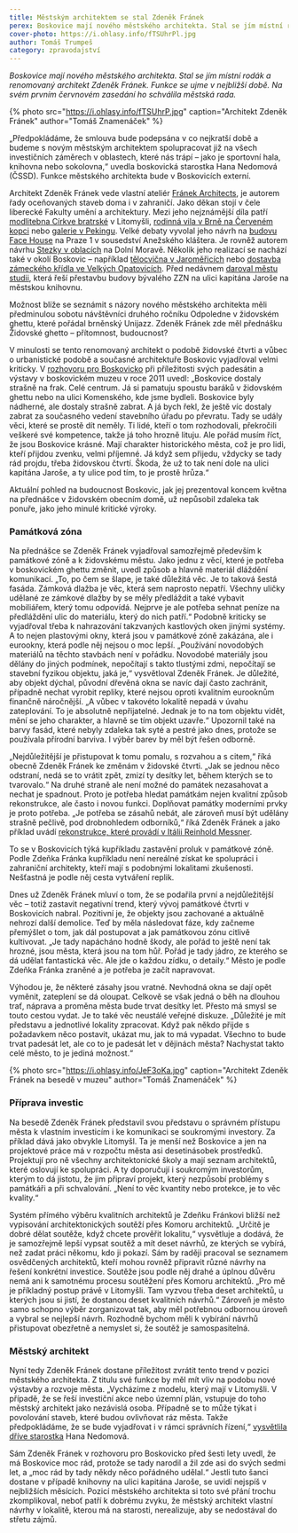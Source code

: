 ```yaml
---
title: Městským architektem se stal Zdeněk Fránek
perex: Boskovice mají nového městského architekta. Stal se jím místní rodák a renomovaný architekt Zdeněk Fránek.
cover-photo: https://i.ohlasy.info/fTSUhrPl.jpg
author: Tomáš Trumpeš
category: zpravodajství
---
```


*Boskovice mají nového městského architekta. Stal se jím místní rodák a renomovaný architekt Zdeněk Fránek. Funkce se ujme v nejbližší době. Na svém prvním červnovém zasedání ho schválila městská rada.*

{% photo src="https://i.ohlasy.info/fTSUhrP.jpg" caption="Architekt Zdeněk Fránek" author="Tomáš Znamenáček" %}

„Předpokládáme, že smlouva bude podepsána v co nejkratší době a budeme s novým městským architektem spolupracovat již na všech investičních záměrech v oblastech, které nás trápí – jako je sportovní hala, knihovna nebo sokolovna,“ uvedla boskovická starostka Hana Nedomová (ČSSD).  Funkce městského architekta bude v Boskovicích externí.

Architekt Zdeněk Fránek vede vlastní ateliér [Fránek Architects](http://www.franekarchitects.cz/), je autorem řady oceňovaných staveb doma i v zahraničí. Jako děkan stojí v čele liberecké Fakulty umění a architektury. Mezi jeho nejznámější díla patří [modlitebna Církve bratrské](http://www.franekarchitects.cz/projekt/modlitebna-cirkve-bratrske-litomysl/) v Litomyšli, [rodinná vila v Brně na Červeném kopci](http://www.franekarchitects.cz/projekt/rodinny-dum-na-cervenem-kopci/) nebo [galerie v Pekingu](http://www.franekarchitects.cz/projekt/ccc-peking/). Velké debaty vyvolal jeho návrh na [budovu Face House](http://www.ceskatelevize.cz/ct24/kultura/1792289-architekt-zdenek-franek-bojuje-za-marsmeloun) na Praze 1 v sousedství Anežského kláštera. Je rovněž autorem návrhu [Stezky v oblacích](http://www.franekarchitects.cz/projekt/stezka-v-oblacich/) na Dolní Moravě. Několik jeho realizací se nachází také v okolí Boskovic – například [tělocvična v Jaroměřicích](http://www.franekarchitects.cz/projekt/telocvicna-v-jaromericich/) nebo [dostavba zámeckého křídla ve Velkých Opatovicích](http://www.franekarchitects.cz/projekt/dostavba-zamku-ve-velkych-opatovicich/). Před nedávnem [daroval městu studii](http://www.ohlasy.info/clanky/2017/03/knihovna-zzn.html), která řeší přestavbu budovy bývalého ZZN na ulici kapitána Jaroše na městskou knihovnu. 

Možnost blíže se seznámit s názory nového městského architekta měli předminulou sobotu návštěvníci  druhého ročníku Odpoledne v židovském ghettu, které pořádal brněnský Unijazz. Zdeněk Fránek zde měl přednášku Židovské ghetto – přítomnost, budoucnost? 

V minulosti se tento renomovaný architekt o podobě židovské čtvrti a vůbec o urbanistické podobě a současné architektuře Boskovic vyjadřoval velmi kriticky. V [rozhovoru pro Boskovicko](http://stare.boskovicko.cz/cislo.phtml?iss_id=398#art_13502) při příležitosti svých padesátin a výstavy v boskovickém muzeu v roce 2011 uvedl:  „Boskovice dostaly strašně na frak. Celé centrum. Já si pamatuju spoustu baráků v židovském ghettu nebo na ulici Komenského, kde jsme bydleli. Boskovice byly nádherné, ale dostaly strašně zabrat. A já bych řekl, že ještě víc dostaly zabrat za současného vedení stavebního úřadu po převratu. Tady se udály věci, které se prostě dít neměly. Ti lidé, kteří o tom rozhodovali, překročili veškeré své kompetence, takže já toho hrozně lituju. Ale pořád musím říct, že jsou Boskovice krásné. Mají charakter historického města, což je pro lidi, kteří přijdou zvenku, velmi příjemné. Já když sem přijedu, vždycky se tady rád projdu, třeba židovskou čtvrtí. Škoda, že už to tak není dole na ulici kapitána Jaroše, a ty ulice pod tím, to je prostě hrůza.“

Aktuální pohled na budoucnost Boskovic, jak jej prezentoval koncem května na přednášce v židovském obecním domě, už nepůsobil zdaleka tak ponuře, jako jeho minulé kritické výroky. 

### Památková zóna

Na přednášce se Zdeněk Fránek vyjadřoval samozřejmě především k památkové zóně a k židovskému městu. Jako jednu z věcí, které je potřeba v boskovickém ghettu změnit, uvedl způsob a hlavně materiál dláždění komunikací. „To, po čem se šlape, je také důležitá věc. Je to taková šestá fasáda. Zámková dlažba je věc, která sem naprosto nepatří. Všechny uličky udělané ze zámkové dlažby by se měly předláždit a také vybavit mobiliářem, který tomu odpovídá. Nejprve je ale potřeba sehnat peníze na předláždění ulic do materiálu, který do nich patří.“ Podobně kriticky se vyjadřoval třeba k nahrazování takzvaných kastlových oken jinými systémy. A to nejen plastovými okny, která jsou v památkové zóně zakázána, ale i eurookny, která podle něj nejsou o moc lepší. „Používání novodobých materiálů na těchto stavbách není v pořádku. Novodobé materiály jsou dělány do jiných podmínek, nepočítají s takto tlustými zdmi, nepočítají se stavební fyzikou objektu, jaká je,“ vysvětloval Zdeněk Fránek. Je důležité, aby objekt dýchal, původní dřevěná okna se navíc dají často zachránit, případně nechat vyrobit repliky, které nejsou oproti kvalitním eurooknům finančně náročnější. „A vůbec v takovéto lokalitě nepadá v úvahu zateplování. To je absolutně nepřijatelné. Jednak je to na tom objektu vidět, mění se jeho charakter, a hlavně se tím objekt uzavře.“ Upozornil také na barvy fasád, které nebyly zdaleka tak syté a pestré jako dnes, protože se používala přírodní barviva. I výběr barev by měl být řešen odborně.

„Nejdůležitější je přistupovat k tomu pomalu, s rozvahou a s citem,“ říká obecně Zdeněk Fránek ke změnám v židovské čtvrti. „Jak se jednou něco odstraní, nedá se to vrátit zpět, zmizí ty desítky let, během kterých se to tvarovalo.“ Na druhé straně ale není možné do památek nezasahovat a nechat je spadnout. Proto je potřeba hledat památkám nejen kvalitní způsob rekonstrukce, ale často i novou funkci. Doplňovat památky moderními prvky je proto potřeba. „Je potřeba se zásahů nebát, ale zároveň musí být udělány strašně pečlivě, pod drobnohledem odborníků,“ říká Zdeněk Fránek a jako příklad uvádí [rekonstrukce, které provádí v Itálii Reinhold Messner](http://www.national-geographic.cz/clanky/exkluzivne-v-orlim-hnizde-reinholda-messnera.html). 

To se v Boskovicích týká kupříkladu zastavění proluk v památkové zóně. Podle Zdeňka Fránka kupříkladu není nereálné získat ke spolupráci i zahraniční architekty, kteří mají s podobnými lokalitami zkušenosti. Nešťastná je podle něj cesta vytváření replik. 

Dnes už Zdeněk Fránek mluví o tom, že se podařila první a nejdůležitější věc – totiž zastavit negativní trend, který vývoj památkové čtvrti v Boskovicích nabral. Pozitivní je, že objekty jsou zachované a aktuálně nehrozí další demolice. Teď by měla následovat fáze, kdy začneme přemýšlet o tom, jak dál postupovat a jak památkovou zónu citlivě kultivovat. „Je tady napácháno hodně škody, ale pořád to ještě není tak hrozné, jsou města, která jsou na tom hůř. Pořád je tady jádro, ze kterého se dá udělat fantastická věc. Ale jde o každou zídku, o detaily.“  Město je podle Zdeňka Fránka zraněné a je potřeba je začít napravovat. 

Výhodou je, že některé zásahy jsou vratné. Nevhodná okna se dají opět vyměnit, zateplení se dá oloupat. Celkově se však jedná o běh na dlouhou trať, náprava a proměna města bude trvat desítky let. Přesto má smysl se touto cestou vydat. Je to také věc neustálé veřejné diskuze. „Důležité je mít představu a jednotlivé lokality zpracovat. Když pak někdo přijde s požadavkem něco postavit, ukázat mu, jak to má vypadat. Všechno to bude trvat padesát let, ale co to je padesát let v dějinách města? Nachystat takto celé město, to je jediná možnost.“ 

{% photo src="https://i.ohlasy.info/JeF3oKa.jpg" caption="Architekt Zdeněk Fránek na besedě v muzeu" author="Tomáš Znamenáček" %}

### Příprava investic

Na besedě Zdeněk Fránek představil svou představu o správném přístupu města k vlastním investicím i ke komunikaci se soukromými investory. Za příklad dává jako obvykle Litomyšl. Ta je menší než Boskovice a jen na projektové práce má v rozpočtu města asi desetinásobek prostředků. Projektují pro ně všechny architektonické školy a mají seznam architektů, které oslovují ke spolupráci. A ty doporučují i soukromým investorům, kterým to dá jistotu, že jim připraví projekt, který nezpůsobí problémy s památkáři a při schvalování. „Není to věc kvantity nebo protekce, je to věc kvality.“ 

Systém přímého výběru kvalitních architektů je Zdeňku Fránkovi bližší než vypisování architektonických soutěží přes Komoru architektů. „Určitě je dobré dělat soutěže, když chcete prověřit lokalitu,“ vysvětluje a dodává, že je samozřejmě lepší vypsat soutěž a mít deset návrhů, ze kterých se vybírá, než zadat práci někomu, kdo ji pokazí. Sám by raději pracoval se seznamem osvědčených architektů, kteří mohou rovněž připravit různé návrhy na řešení konkrétní investice. Soutěže jsou podle něj drahé a úplnou důvěru nemá ani k samotnému procesu soutěžení přes Komoru architektů. „Pro mě je příkladný postup právě v Litomyšli. Tam vyzvou třeba deset architektů, u kterých jsou si jistí, že dostanou deset kvalitních návrhů.“ Zároveň je město samo schopno výběr zorganizovat tak, aby měl potřebnou odbornou úroveň a vybral se nejlepší návrh. Rozhodně bychom měli k vybírání návrhů přistupovat obezřetně a nemyslet si, že soutěž je samospasitelná.

### Městský architekt

Nyní tedy Zdeněk Fránek dostane příležitost zvrátit tento trend v pozici městského architekta. Z titulu své funkce by měl mít vliv na podobu nové výstavby a rozvoje města. „Vycházíme z modelu, který mají v Litomyšli. V případě, že se řeší investiční akce nebo územní plán, vstupuje do toho městský architekt jako nezávislá osoba. Případně se to může týkat i povolování staveb, které budou ovlivňovat ráz města. Takže předpokládáme, že se bude vyjadřovat i v rámci správních řízení,“ [vysvětlila dříve starostka](http://www.ohlasy.info/clanky/2017/03/mestsky-architekt.html) Hana Nedomová.

Sám Zdeněk Fránek v rozhovoru pro Boskovicko před šesti lety uvedl, že má Boskovice moc rád, protože se tady narodil a žil zde asi do svých sedmi let, a „moc rád by tady někdy něco pořádného udělal.“ Jestli tuto šanci dostane v případě knihovny na ulici kapitána Jaroše, se uvidí nejspíš v nejbližších měsících. Pozicí městského architekta si toto své přání trochu zkomplikoval, neboť patří k dobrému zvyku, že městský architekt vlastní návrhy v lokalitě, kterou má na starosti, nerealizuje, aby se nedostával do střetu zájmů.

